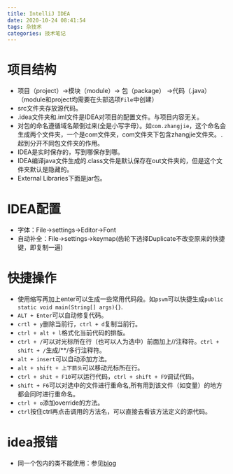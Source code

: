 ```yaml
---
title: IntelliJ IDEA
date: 2020-10-24 08:41:54
tags: 杂技术
categories: 技术笔记
---
```


# 项目结构

* 项目（project）->模块（module）-> 包（package） ->代码（.java）（module和project均需要在头部选项`File`中创建）
* src文件夹存放源代码。
* .idea文件夹和.iml文件是IDEA对项目的配置文件。与项目内容无关。
* 对包的命名遵循域名颠倒过来(全是小写字母）。如`com.zhangjie`，这个命名会生成两个文件夹，一个是com文件夹，com文件夹下包含zhangjie文件夹。`.`起到分开不同包文件夹的作用。
* IDEA是实时保存的，写到哪保存到哪。
* IDEA编译java文件生成的.class文件是默认保存在out文件夹的，但是这个文件夹默认是隐藏的。
* External Libraries下面是jar包。

# IDEA配置

* 字体：File->settings->Editor->Font
* 自动补全：File->settings->keymap(齿轮下选择Duplicate不改变原来的快捷键，即复制一遍)
# 快捷操作

* 使用缩写再加上enter可以生成一些常用代码段。如`psvm`可以快捷生成`public static void main(String[] args){}`.
* `ALT + Enter`可以自动修复代码。
* `crtl + y`删除当前行，`ctrl + d`复制当前行。
* `ctrl + alt + l`格式化当前代码的排版。
* `ctrl + /`可以对光标所在行（也可以人为选中）前面加上//注释符。`ctrl + shift + /`生成/**/多行注释符。
* `alt + insert`可以自动添加方法。
* `alt + shift + 上下箭头`可以移动光标所在行。
* `ctrl + shit + F10`可以运行代码，`ctrl + shift + F9`调试代码。
* `shift + F6`可以对选中的文件进行重命名,所有用到该文件（如变量）的地方都会同时进行重命名。
* `ctrl + o`添加override的方法。
* `ctrl`按住ctrl再点击调用的方法名，可以直接去看该方法定义的源代码。

# idea报错

* 同一个包内的类不能使用：参见[blog](https://www.cnblogs.com/wanghongsen/p/12574807.html)